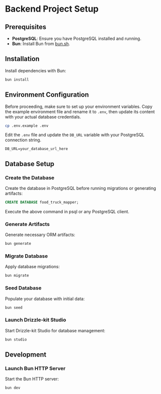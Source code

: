 # Backend Project Setup

## Prerequisites

- **PostgreSQL**: Ensure you have PostgreSQL installed and running.
- **Bun**: Install Bun from [bun.sh](https://bun.sh/).

## Installation

Install dependencies with Bun:

```bash
bun install
```

## Environment Configuration

Before proceeding, make sure to set up your environment variables. Copy the example environment file and rename it to `.env`, then update its content with your actual database credentials.

```bash
cp .env.example .env
```

Edit the `.env` file and update the `DB_URL` variable with your PostgreSQL connection string.

```env
DB_URL=your_database_url_here
```

## Database Setup

### Create the Database

Create the database in PostgreSQL before running migrations or generating artifacts:

```sql
CREATE DATABASE food_truck_mapper;
```

Execute the above command in psql or any PostgreSQL client.

### Generate Artifacts

Generate necessary ORM artifacts:

```bash
bun generate
```

### Migrate Database

Apply database migrations:

```bash
bun migrate
```

### Seed Database

Populate your database with initial data:

```bash
bun seed
```

### Launch Drizzle-kit Studio

Start Drizzle-kit Studio for database management:

```bash
bun studio
```

## Development

### Launch Bun HTTP Server

Start the Bun HTTP server:

```bash
bun dev
```
